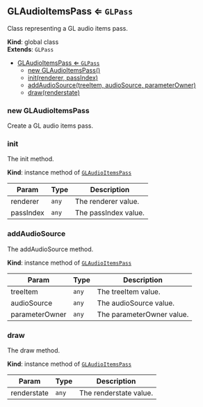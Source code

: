 <a name="GLAudioItemsPass"></a>

## GLAudioItemsPass ⇐ <code>GLPass</code>
Class representing a GL audio items pass.

**Kind**: global class  
**Extends**: <code>GLPass</code>  

* [GLAudioItemsPass ⇐ <code>GLPass</code>](#GLAudioItemsPass)
    * [new GLAudioItemsPass()](#new-GLAudioItemsPass)
    * [init(renderer, passIndex)](#init)
    * [addAudioSource(treeItem, audioSource, parameterOwner)](#addAudioSource)
    * [draw(renderstate)](#draw)

<a name="new_GLAudioItemsPass_new"></a>

### new GLAudioItemsPass
Create a GL audio items pass.

<a name="GLAudioItemsPass+init"></a>

### init
The init method.

**Kind**: instance method of [<code>GLAudioItemsPass</code>](#GLAudioItemsPass)  

| Param | Type | Description |
| --- | --- | --- |
| renderer | <code>any</code> | The renderer value. |
| passIndex | <code>any</code> | The passIndex value. |

<a name="GLAudioItemsPass+addAudioSource"></a>

### addAudioSource
The addAudioSource method.

**Kind**: instance method of [<code>GLAudioItemsPass</code>](#GLAudioItemsPass)  

| Param | Type | Description |
| --- | --- | --- |
| treeItem | <code>any</code> | The treeItem value. |
| audioSource | <code>any</code> | The audioSource value. |
| parameterOwner | <code>any</code> | The parameterOwner value. |

<a name="GLAudioItemsPass+draw"></a>

### draw
The draw method.

**Kind**: instance method of [<code>GLAudioItemsPass</code>](#GLAudioItemsPass)  

| Param | Type | Description |
| --- | --- | --- |
| renderstate | <code>any</code> | The renderstate value. |

